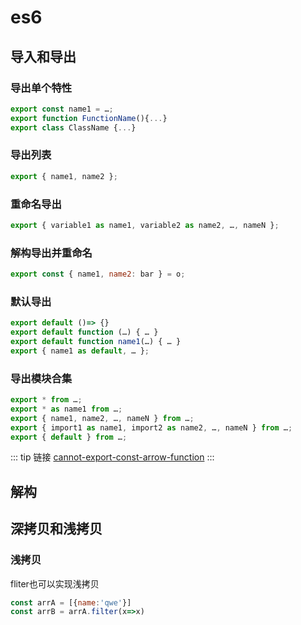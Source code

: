 # es6

## 导入和导出
### 导出单个特性
```js
export const name1 = …;
export function FunctionName(){...}
export class ClassName {...}
```
### 导出列表
```js
export { name1, name2 };
```
### 重命名导出
```js
export { variable1 as name1, variable2 as name2, …, nameN };
```
### 解构导出并重命名
```js
export const { name1, name2: bar } = o;
```
### 默认导出
```js
export default ()=> {}
export default function (…) { … } 
export default function name1(…) { … }
export { name1 as default, … };
```
### 导出模块合集
```js
export * from …; 
export * as name1 from …; 
export { name1, name2, …, nameN } from …;
export { import1 as name1, import2 as name2, …, nameN } from …;
export { default } from …;
```
::: tip 链接
[cannot-export-const-arrow-function](https://stackoverflow.com/questions/34676984/cannot-export-const-arrow-function)
:::



## 解构

## 深拷贝和浅拷贝
### 浅拷贝
fliter也可以实现浅拷贝
```js
const arrA = [{name:'qwe'}]
const arrB = arrA.filter(x=>x)
```

